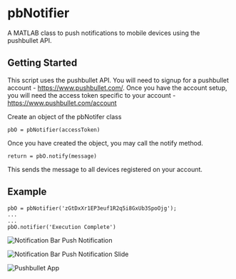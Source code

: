 pbNotifier
==========

A MATLAB class to push notifications to mobile devices using the pushbullet API.

Getting Started
---------------
This script uses the pushbullet API. You will need to signup for a pushbullet account - https://www.pushbullet.com/. Once you have the account setup, you will need the access token specific to your account - https://www.pushbullet.com/account

Create an object of the pbNotifer class

```pbO = pbNotifier(accessToken)```

Once you have created the object, you may call the notify method.

```return = pbO.notify(message)```

This sends the message to all devices registered on your account.

Example
-------
```
pbO = pbNotifier('zGtDxXr1EP3euf1R2q5i8GxUb3SpoOjg');
...
...
pbO.notifier('Execution Complete')
```

![Notification Bar Push Notification](https://raw.githubusercontent.com/lordloh/pbNotifier/res/img/NotificationBar.png "Notification Bar Push Notification")

![Notification Bar Push Notification Slide](https://raw.githubusercontent.com/lordloh/pbNotifier/res/img/SlideingNotification.png "Notification Bar Push Notification Slide")

![Pushbullet App](https://raw.githubusercontent.com/lordloh/pbNotifier/res/img/pushbulletApp.png "Pushbullet App")
